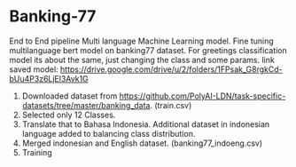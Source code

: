 # Banking-77
End to End pipeline Multi language Machine Learning model.
Fine tuning multilanguage bert model on banking77 dataset. For greetings classification model its about the same, just changing the class and some params.
link saved model: https://drive.google.com/drive/u/2/folders/1FPsak_G8rgkCd-bUu4P3z6LjEl3Avk1G



1. Downloaded dataset from https://github.com/PolyAI-LDN/task-specific-datasets/tree/master/banking_data. (train.csv)
2. Selected only 12 Classes.
3. Translate that to Bahasa Indonesia. Additional dataset in indonesian language added to balancing class distribution.
4. Merged indonesian and English dataset. (banking77_indoeng.csv)
5. Training